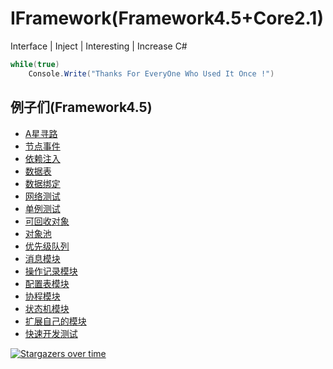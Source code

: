# IFramework(Framework4.5+Core2.1)
Interface | Inject | Interesting | Increase  C#
``` csharp
while(true)
    Console.Write("Thanks For EveryOne Who Used It Once !")
```

## 例子们(Framework4.5)
* [A星寻路](https://github.com/OnClick9927/IFramework_CS/blob/master/Framework/Example/AstarTest.cs)
* [节点事件](https://github.com/OnClick9927/IFramework_CS/blob/master/Framework/Example/NodeActionTest.cs)
* [依赖注入](https://github.com/OnClick9927/IFramework_CS/blob/master/Framework/Example/InjectTest.cs)
* [数据表](https://github.com/OnClick9927/IFramework_CS/blob/master/Framework/Example/DataTableTest.cs)
* [数据绑定](https://github.com/OnClick9927/IFramework_CS/blob/master/Framework/Example/BindTest.cs)
* [网络测试](https://github.com/OnClick9927/IFramework_CS/blob/master/Framework/Example/NetTest.cs)
* [单例测试](https://github.com/OnClick9927/IFramework_CS/blob/master/Framework/Example/SingletonTest.cs)
* [可回收对象](https://github.com/OnClick9927/IFramework_CS/blob/master/Framework/Example/RecyclableObjectTest.cs)
* [对象池](https://github.com/OnClick9927/IFramework_CS/blob/master/Framework/Example/PoolTest.cs)
* [优先级队列](https://github.com/OnClick9927/IFramework_CS/blob/master/Framework/Example/PriorityQueueTest.cs)
* [消息模块](https://github.com/OnClick9927/IFramework_CS/blob/master/Framework/Example/MessageExample.cs)
* [操作记录模块](https://github.com/OnClick9927/IFramework_CS/blob/master/Framework/Example/RecorderTest.cs)
* [配置表模块](https://github.com/OnClick9927/IFramework_CS/blob/master/Framework/Example/ConfigTest.cs)
* [协程模块](https://github.com/OnClick9927/IFramework_CS/blob/master/Framework/Example/CoroutineTest.cs)
* [状态机模块](https://github.com/OnClick9927/IFramework_CS/blob/master/Framework/Example/FsmTest.cs)
* [扩展自己的模块](https://github.com/OnClick9927/IFramework_CS/blob/master/Framework/Example/MouduleTest.cs)
* [快速开发测试](https://github.com/OnClick9927/IFramework_CS/blob/master/Framework/Example/FastTest.cs)


[![Stargazers over time](https://starchart.cc/OnClick9927/IFramework.svg)](https://starchart.cc/OnClick9927/IFramework)


